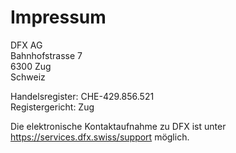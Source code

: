 # Impressum

DFX AG  
Bahnhofstrasse 7  
6300 Zug  
Schweiz

Handelsregister: CHE-429.856.521  
Registergericht: Zug
  
Die elektronische Kontaktaufnahme zu DFX ist unter https://services.dfx.swiss/support möglich. 
